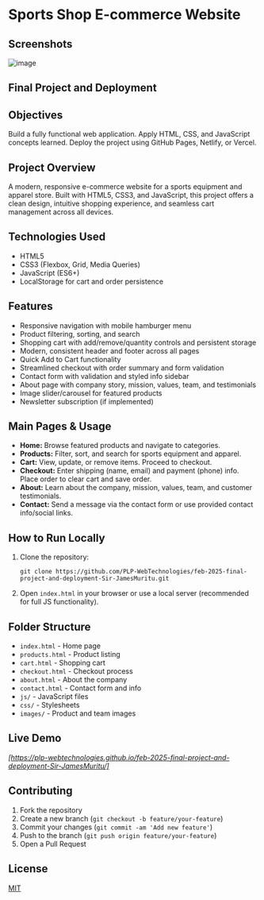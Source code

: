 # Sports Shop E-commerce Website

## Screenshots
![image](https://github.com/user-attachments/assets/64de08c9-d508-46d3-af63-b20e69f4c050)

## Final Project and Deployment

## Objectives
Build a fully functional web application.
Apply HTML, CSS, and JavaScript concepts learned.
Deploy the project using GitHub Pages, Netlify, or Vercel.

## Project Overview
A modern, responsive e-commerce website for a sports equipment and apparel store. Built with HTML5, CSS3, and JavaScript, this project offers a clean design, intuitive shopping experience, and seamless cart management across all devices.

## Technologies Used
- HTML5
- CSS3 (Flexbox, Grid, Media Queries)
- JavaScript (ES6+)
- LocalStorage for cart and order persistence

## Features
- Responsive navigation with mobile hamburger menu
- Product filtering, sorting, and search
- Shopping cart with add/remove/quantity controls and persistent storage
- Modern, consistent header and footer across all pages
- Quick Add to Cart functionality
- Streamlined checkout with order summary and form validation
- Contact form with validation and styled info sidebar
- About page with company story, mission, values, team, and testimonials
- Image slider/carousel for featured products
- Newsletter subscription (if implemented)

## Main Pages & Usage
- **Home:** Browse featured products and navigate to categories.
- **Products:** Filter, sort, and search for sports equipment and apparel.
- **Cart:** View, update, or remove items. Proceed to checkout.
- **Checkout:** Enter shipping (name, email) and payment (phone) info. Place order to clear cart and save order.
- **About:** Learn about the company, mission, values, team, and customer testimonials.
- **Contact:** Send a message via the contact form or use provided contact info/social links.

## How to Run Locally
1. Clone the repository:
   ```
   git clone https://github.com/PLP-WebTechnologies/feb-2025-final-project-and-deployment-Sir-JamesMuritu.git
   ```
2. Open `index.html` in your browser or use a local server (recommended for full JS functionality).

## Folder Structure
- `index.html` - Home page
- `products.html` - Product listing
- `cart.html` - Shopping cart
- `checkout.html` - Checkout process
- `about.html` - About the company
- `contact.html` - Contact form and info
- `js/` - JavaScript files
- `css/` - Stylesheets
- `images/` - Product and team images

## Live Demo
*[https://plp-webtechnologies.github.io/feb-2025-final-project-and-deployment-Sir-JamesMuritu/]*

## Contributing
1. Fork the repository
2. Create a new branch (`git checkout -b feature/your-feature`)
3. Commit your changes (`git commit -am 'Add new feature'`)
4. Push to the branch (`git push origin feature/your-feature`)
5. Open a Pull Request

## License
[MIT](LICENSE) 
